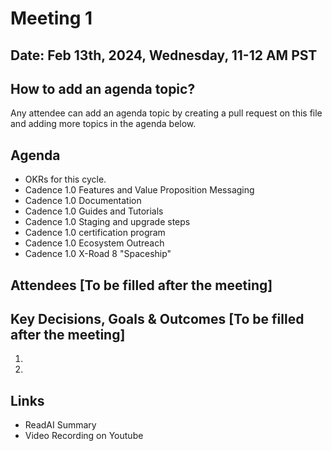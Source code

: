 # Meeting 1

## Date: Feb 13th, 2024, Wednesday, 11-12 AM PST

## How to add an agenda topic?
Any attendee can add an agenda topic by creating a pull request on this file and adding more topics in the agenda below.

## Agenda

* OKRs for this cycle.
* Cadence 1.0 Features and Value Proposition Messaging
* Cadence 1.0 Documentation
* Cadence 1.0 Guides and Tutorials
* Cadence 1.0 Staging and upgrade steps
* Cadence 1.0 certification program
* Cadence 1.0 Ecosystem Outreach
* Cadence 1.0 X-Road 8 "Spaceship"

## Attendees [To be filled after the meeting]


## Key Decisions, Goals & Outcomes [To be filled after the meeting]

1.
2.

## Links
- ReadAI Summary
- Video Recording on Youtube
